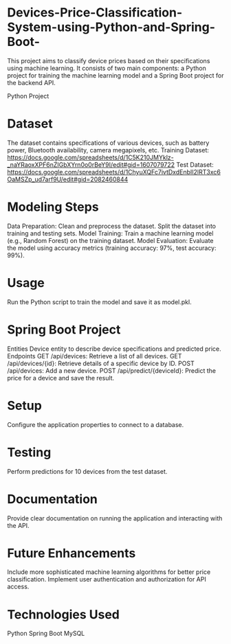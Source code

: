 # Devices-Price-Classification-System-using-Python-and-Spring-Boot-
This project aims to classify device prices based on their specifications using machine learning. It consists of two main components: a Python project for training the machine learning model and a Spring Boot project for the backend API.

Python Project
# Dataset
The dataset contains specifications of various devices, such as battery power, Bluetooth availability, camera megapixels, etc.
Training Dataset: https://docs.google.com/spreadsheets/d/1C5K210JMYklz-_naYRaoxXPF6nZIGbXYrn0o0rBeY9I/edit#gid=1607079722
Test Dataset: https://docs.google.com/spreadsheets/d/1ChyuXQFc7ivtDxdEnbII2lRT3xc6OaMSZp_ud7arf9U/edit#gid=2082460844
# Modeling Steps
Data Preparation:
Clean and preprocess the dataset.
Split the dataset into training and testing sets.
Model Training:
Train a machine learning model (e.g., Random Forest) on the training dataset.
Model Evaluation:
Evaluate the model using accuracy metrics (training accuracy: 97%, test accuracy: 99%).
# Usage
Run the Python script to train the model and save it as model.pkl.
# Spring Boot Project
Entities
Device entity to describe device specifications and predicted price.
Endpoints
GET /api/devices: Retrieve a list of all devices.
GET /api/devices/{id}: Retrieve details of a specific device by ID.
POST /api/devices: Add a new device.
POST /api/predict/{deviceId}: Predict the price for a device and save the result.
# Setup
Configure the application properties to connect to a database.
# Testing
Perform predictions for 10 devices from the test dataset.
 # Documentation
Provide clear documentation on running the application and interacting with the API.
# Future Enhancements
Include more sophisticated machine learning algorithms for better price classification.
Implement user authentication and authorization for API access.
# Technologies Used
Python
Spring Boot
MySQL 
